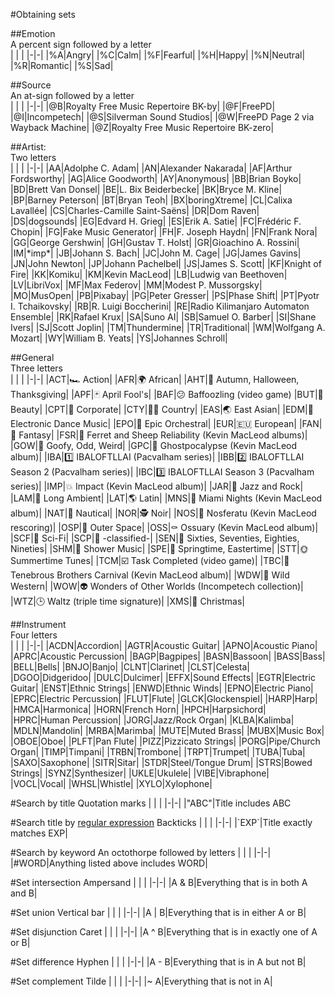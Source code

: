 #Obtaining sets

##Emotion  
A percent sign followed by a letter  
| | |
|-|-|
|%A|Angry|
|%C|Calm|
|%F|Fearful|
|%H|Happy|
|%N|Neutral|
|%R|Romantic|
|%S|Sad|

##Source  
An at-sign followed by a letter  
| | |
|-|-|
|@B|Royalty Free Music Repertoire BK-by|
|@F|FreePD|
|@I|Incompetech|
|@S|Silverman Sound Studios|
|@W|FreePD Page 2 via Wayback Machine|
|@Z|Royalty Free Music Repertoire BK-zero|

##Artist:  
Two letters  
| | |
|-|-|
|AA|Adolphe C. Adam|
|AN|Alexander Nakarada|
|AF|Arthur Fordsworthy|
|AG|Alice Goodworth|
|AY|Anonymous|
|BB|Brian Boyko|
|BD|Brett Van Donsel|
|BE|L. Bix Beiderbecke|
|BK|Bryce M. Kline|
|BP|Barney Peterson|
|BT|Bryan Teoh|
|BX|boringXtreme|
|CL|Calixa Lavallée|
|CS|Charles-Camille Saint-Saëns|
|DR|Dom Raven|
|DS|dogsounds|
|EG|Edvard H. Grieg|
|ES|Erik A. Satie|
|FC|Frédéric F. Chopin|
|FG|Fake Music Generator|
|FH|F. Joseph Haydn|
|FN|Frank Nora|
|GG|George Gershwin|
|GH|Gustav T. Holst|
|GR|Gioachino A. Rossini|
|IM|\*imp\*|
|JB|Johann S. Bach|
|JC|John M. Cage|
|JG|James Gavins|
|JN|John Newton|
|JP|Johann Pachelbel|
|JS|James S. Scott|
|KF|Knight of Fire|
|KK|Komiku|
|KM|Kevin MacLeod|
|LB|Ludwig van Beethoven|
|LV|LibriVox|
|MF|Max Federov|
|MM|Modest P. Mussorgsky|
|MO|MusOpen|
|PB|Pixabay|
|PG|Peter Gresser|
|PS|Phase Shift|
|PT|Pyotr I. Tchaikovsky|
|RB|R. Luigi Boccherini|
|RE|Radio Kilimanjaro Automaton Ensemble|
|RK|Rafael Krux|
|SA|Suno AI|
|SB|Samuel O. Barber|
|SI|Shane Ivers|
|SJ|Scott Joplin|
|TM|Thundermine|
|TR|Traditional|
|WM|Wolfgang A. Mozart|
|WY|William B. Yeats|
|YS|Johannes Schroll|

##General  
Three letters  
| | |
|-|-|
|ACT|🏎️ Action|
|AFR|🌍 African|
|AHT|🍂 Autumn, Halloween, Thanksgiving|
|APF|🃏 April Fool's|
|BAF|😕 Baffoozling (video game)
|BUT|💠 Beauty|
|CPT|🏢 Corporate|
|CTY|🧑‍🌾 Country|
|EAS|🌏 East Asian|
|EDM|🔋 Electronic Dance Music|
|EPO|🎻 Epic Orchestral|
|EUR|🇪🇺 European|
|FAN|🧙 Fantasy|
|FSR|🐑 Ferret and Sheep Reliability (Kevin MacLeod albums)|
|GOW|🤪 Goofy, Odd, Weird|
|GPC|👻 Ghostpocalypse (Kevin MacLeod album)|
|IBA|1️⃣ IBALOFTLLAI (Pacvalham series)|
|IBB|2️⃣ IBALOFTLLAI Season 2 (Pacvalham series)|
|IBC|3️⃣ IBALOFTLLAI Season 3 (Pacvalham series)|
|IMP|💥 Impact (Kevin MacLeod album)|
|JAR|🎸 Jazz and Rock|
|LAM|🧘 Long Ambient|
|LAT|🌎 Latin|
|MNS|🌆 Miami Nights (Kevin MacLeod album)|
|NAT|🚢 Nautical|
|NOR|🕵️ Noir|
|NOS|🧛 Nosferatu (Kevin MacLeod rescoring)|
|OSP|🚀 Outer Space|
|OSS|⚰️ Ossuary (Kevin MacLeod album)|
|SCF|🧪 Sci-Fi|
|SCP|🔐 -classified-|
|SEN|📅 Sixties, Seventies, Eighties, Nineties|
|SHM|🚿 Shower Music|
|SPE|🌸 Springtime, Eastertime|
|STT|🌞 Summertime Tunes|
|TCM|☑️ Task Completed (video game)|
|TBC|🎪 Tenebrous Brothers Carnival (Kevin MacLeod album)|
|WDW|🤠 Wild Western|
|WOW|👽 Wonders of Other Worlds (Incompetech collection)|
|WTZ|🕒 Waltz (triple time signature)|
|XMS|🎄 Christmas|

##Instrument  
Four letters  
| | |
|-|-|
|ACDN|Accordion|
|AGTR|Acoustic Guitar|
|APNO|Acoustic Piano|
|APRC|Acoustic Percussion|
|BAGP|Bagpipes|
|BASN|Bassoon|
|BASS|Bass|
|BELL|Bells|
|BNJO|Banjo|
|CLNT|Clarinet|
|CLST|Celesta|
|DGOO|Didgeridoo|
|DULC|Dulcimer|
|EFFX|Sound Effects|
|EGTR|Electric Guitar|
|ENST|Ethnic Strings|
|ENWD|Ethnic Winds|
|EPNO|Electric Piano|
|EPRC|Electric Percussion|
|FLUT|Flute|
|GLCK|Glockenspiel|
|HARP|Harp|
|HMCA|Harmonica|
|HORN|French Horn|
|HPCH|Harpsichord|
|HPRC|Human Percussion|
|JORG|Jazz/Rock Organ|
|KLBA|Kalimba|
|MDLN|Mandolin|
|MRBA|Marimba|
|MUTE|Muted Brass|
|MUBX|Music Box|
|OBOE|Oboe|
|PLFT|Pan Flute|
|PIZZ|Pizzicato Strings|
|PORG|Pipe/Church Organ|
|TIMP|Timpani|
|TRBN|Trombone|
|TRPT|Trumpet|
|TUBA|Tuba|
|SAXO|Saxophone|
|SITR|Sitar|
|STDR|Steel/Tongue Drum|
|STRS|Bowed Strings|
|SYNZ|Synthesizer|
|UKLE|Ukulele|
|VIBE|Vibraphone|
|VOCL|Vocal|
|WHSL|Whistle|
|XYLO|Xylophone|

#Search by title
Quotation marks
| | |
|-|-|
|"ABC"|Title includes ABC

#Search title by [regular expression](https://developer.mozilla.org/en-US/docs/Web/JavaScript/Guide/Regular_expressions/Cheatsheet)
Backticks
| | |
|-|-|
|\`EXP\`|Title exactly matches EXP|

#Search by keyword
An octothorpe followed by letters
| | |
|-|-|
|#WORD|Anything listed above includes WORD|

#Set intersection
Ampersand
| | |
|-|-|
|A & B|Everything that is in both A and B|

#Set union
Vertical bar
| | |
|-|-|
|A \| B|Everything that is in either A or B|

#Set disjunction
Caret
| | |
|-|-|
|A ^ B|Everything that is in exactly one of A or B|

#Set difference
Hyphen
| | |
|-|-|
|A - B|Everything that is in A but not B|

#Set complement
Tilde
| | |
|-|-|
|~ A|Everything that is not in A|

